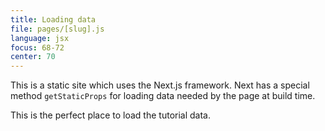 ```yaml
---
title: Loading data
file: pages/[slug].js
language: jsx
focus: 68-72
center: 70
---
```


This is a static site which uses the Next.js framework. Next has a special method `getStaticProps` for loading data needed by the page at build time. 

This is the perfect place to load the tutorial data.
